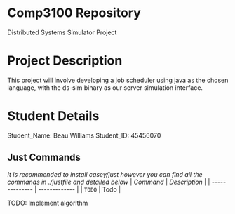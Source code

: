 # Comp3100 Repository

Distributed Systems Simulator Project

# Project Description

This project will involve developing a job scheduler using java as the chosen language, with the ds-sim binary as our server simulation interface.


# Student Details

Student_Name: Beau Williams
Student_ID: 45456070

## Just Commands

*It is recommended to install casey/just however you can find all the commands in ./justfile and detailed below*
| _Command_      | _Description_ |
| -------------- | ------------- |
| `TODO` |  Todo |

TODO: Implement algorithm
